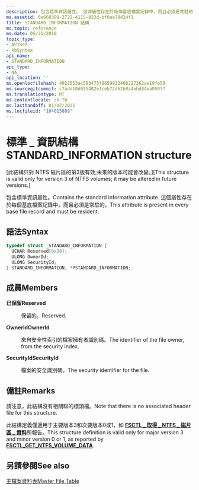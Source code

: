 ```yaml
---
description: 包含標準資訊屬性。 這個屬性存在於每個基底檔案記錄中，而且必須是常駐的。
ms.assetid: 8e668309-2722-4115-923d-bf0aa78d24f1
title: STANDARD_INFORMATION 結構
ms.topic: reference
ms.date: 05/31/2018
topic_type:
- APIRef
- kbSyntax
api_name:
- STANDARD_INFORMATION
api_type:
- NA
api_location: ''
ms.openlocfilehash: 4927553ac593475f8659932468227362ae19fe59
ms.sourcegitcommit: c7add10d695482e1ceb72d62b8a4ebd84ea050f7
ms.translationtype: MT
ms.contentlocale: zh-TW
ms.lasthandoff: 01/07/2021
ms.locfileid: "104025809"
---
```

# <a name="standard_information-structure"></a><span data-ttu-id="29e77-104">標準 \_ 資訊結構</span><span class="sxs-lookup"><span data-stu-id="29e77-104">STANDARD\_INFORMATION structure</span></span>

<span data-ttu-id="29e77-105">\[此結構只對 NTFS 磁片區的第3版有效;未來的版本可能會改變。\]</span><span class="sxs-lookup"><span data-stu-id="29e77-105">\[This structure is valid only for version 3 of NTFS volumes; it may be altered in future versions.\]</span></span>

<span data-ttu-id="29e77-106">包含標準資訊屬性。</span><span class="sxs-lookup"><span data-stu-id="29e77-106">Contains the standard information attribute.</span></span> <span data-ttu-id="29e77-107">這個屬性存在於每個基底檔案記錄中，而且必須是常駐的。</span><span class="sxs-lookup"><span data-stu-id="29e77-107">This attribute is present in every base file record and must be resident.</span></span>

## <a name="syntax"></a><span data-ttu-id="29e77-108">語法</span><span class="sxs-lookup"><span data-stu-id="29e77-108">Syntax</span></span>


```C++
typedef struct _STANDARD_INFORMATION {
  UCHAR Reserved[0x30];
  ULONG OwnerId;
  ULONG SecurityId;
} STANDARD_INFORMATION, *PSTANDARD_INFORMATION;
```



## <a name="members"></a><span data-ttu-id="29e77-109">成員</span><span class="sxs-lookup"><span data-stu-id="29e77-109">Members</span></span>

<dl> <dt>

<span data-ttu-id="29e77-110">**已保留**</span><span class="sxs-lookup"><span data-stu-id="29e77-110">**Reserved**</span></span>
</dt> <dd>

<span data-ttu-id="29e77-111">保留的。</span><span class="sxs-lookup"><span data-stu-id="29e77-111">Reserved.</span></span>

</dd> <dt>

<span data-ttu-id="29e77-112">**OwnerId**</span><span class="sxs-lookup"><span data-stu-id="29e77-112">**OwnerId**</span></span>
</dt> <dd>

<span data-ttu-id="29e77-113">來自安全性索引的檔案擁有者識別碼。</span><span class="sxs-lookup"><span data-stu-id="29e77-113">The identifier of the file owner, from the security index.</span></span>

</dd> <dt>

<span data-ttu-id="29e77-114">**SecurityId**</span><span class="sxs-lookup"><span data-stu-id="29e77-114">**SecurityId**</span></span>
</dt> <dd>

<span data-ttu-id="29e77-115">檔案的安全識別碼。</span><span class="sxs-lookup"><span data-stu-id="29e77-115">The security identifier for the file.</span></span>

</dd> </dl>

## <a name="remarks"></a><span data-ttu-id="29e77-116">備註</span><span class="sxs-lookup"><span data-stu-id="29e77-116">Remarks</span></span>

<span data-ttu-id="29e77-117">請注意，此結構沒有相關聯的標頭檔。</span><span class="sxs-lookup"><span data-stu-id="29e77-117">Note that there is no associated header file for this structure.</span></span>

<span data-ttu-id="29e77-118">此結構定義僅適用于主要版本3和次要版本0或1，如 [**FSCTL \_ 取得 \_ NTFS \_ 磁片區 \_ 資料**](/windows/win32/api/winioctl/ni-winioctl-fsctl_get_ntfs_volume_data)所報告。</span><span class="sxs-lookup"><span data-stu-id="29e77-118">This structure definition is valid only for major version 3 and minor version 0 or 1, as reported by [**FSCTL\_GET\_NTFS\_VOLUME\_DATA**](/windows/win32/api/winioctl/ni-winioctl-fsctl_get_ntfs_volume_data).</span></span>

## <a name="see-also"></a><span data-ttu-id="29e77-119">另請參閱</span><span class="sxs-lookup"><span data-stu-id="29e77-119">See also</span></span>

<dl> <dt>

[<span data-ttu-id="29e77-120">主檔案資料表</span><span class="sxs-lookup"><span data-stu-id="29e77-120">Master File Table</span></span>](master-file-table.md)
</dt> </dl>

 

 
